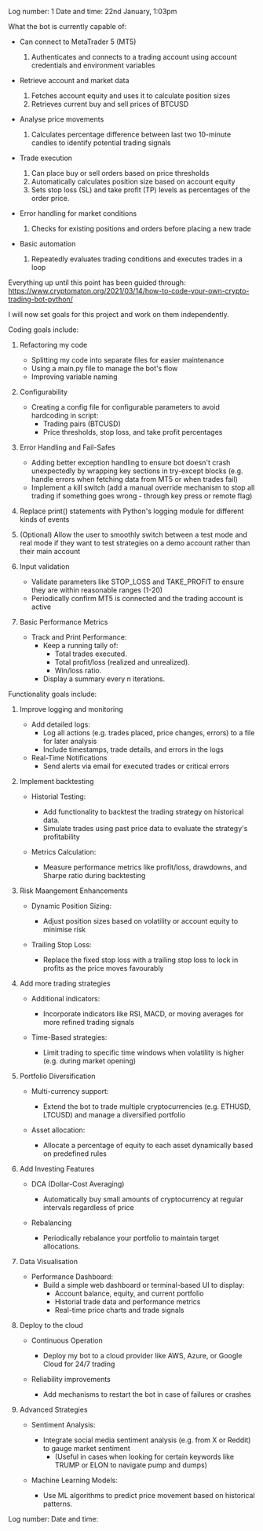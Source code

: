Log number: 1
Date and time: 22nd January, 1:03pm

What the bot is currently capable of:
- Can connect to MetaTrader 5 (MT5)
    1. Authenticates and connects to a trading account using account credentials and environment variables

- Retrieve account and market data
    1. Fetches account equity and uses it to calculate position sizes
    2. Retrieves current buy and sell prices of BTCUSD

- Analyse price movements
    1. Calculates percentage difference between last two 10-minute candles to identify potential trading signals

- Trade execution
    1. Can place buy or sell orders based on price thresholds
    2. Automatically calculates position size based on account equity
    3. Sets stop loss (SL) and take profit (TP) levels as percentages of the order price.

- Error handling for market conditions
    1. Checks for existing positions and orders before placing a new trade

- Basic automation
    1. Repeatedly evaluates trading conditions and executes trades in a loop

Everything up until this point has been guided through: https://www.cryptomaton.org/2021/03/14/how-to-code-your-own-crypto-trading-bot-python/

I will now set goals for this project and work on them independently.

Coding goals include:
1. Refactoring my code
    - Splitting my code into separate files for easier maintenance
    - Using a main.py file to manage the bot's flow
    - Improving variable naming

2. Configurability
    - Creating a config file for configurable parameters to avoid hardcoding in script:
        - Trading pairs (BTCUSD)
        - Price thresholds, stop loss, and take profit percentages

3. Error Handling and Fail-Safes
    - Adding better exception handling to ensure bot doesn't crash unexpectedly by wrapping key sections in try-except blocks (e.g. handle errors when fetching data from MT5 or when trades fail)
    - Implement a kill switch (add a manual override mechanism to stop all trading if something goes wrong - through key press or remote flag)

4. Replace print() statements with Python's logging module for different kinds of events

5. (Optional) Allow the user to smoothly switch between a test mode and real mode if they want to test strategies on a demo account rather than their main account

6. Input validation
    - Validate parameters like STOP_LOSS and TAKE_PROFIT to ensure they are within reasonable ranges (1-20)
    - Periodically confirm MT5 is connected and the trading account is active

7. Basic Performance Metrics
    - Track and Print Performance:
        - Keep a running tally of:
            - Total trades executed.
            - Total profit/loss (realized and unrealized).
            - Win/loss ratio.
        - Display a summary every n iterations.

Functionality goals include: 
1. Improve logging and monitoring
    - Add detailed logs:
        - Log all actions (e.g. trades placed, price changes, errors) to a file for later analysis
        - Include timestamps, trade details, and errors in the logs
    - Real-Time Notifications
        - Send alerts via email for executed trades or critical errors

2. Implement backtesting
    - Historial Testing:
        - Add functionality to backtest the trading strategy on historical data.
        - Simulate trades using past price data to evaluate the strategy's profitability

    - Metrics Calculation:
        - Measure performance metrics like profit/loss, drawdowns, and Sharpe ratio during backtesting

3. Risk Maangement Enhancements
    - Dynamic Position Sizing: 
        - Adjust position sizes based on volatility or account equity to minimise risk
    
    - Trailing Stop Loss:
        - Replace the fixed stop loss with a trailing stop loss to lock in profits as the price moves favourably

4. Add more trading strategies
    - Additional indicators:
        - Incorporate indicators like RSI, MACD, or moving averages for more refined trading signals
    
    - Time-Based strategies:
        - Limit trading to specific time windows when volatility is higher (e.g. during market opening)

5. Portfolio Diversification
    - Multi-currency support:
        - Extend the bot to trade multiple cryptocurrencies (e.g. ETHUSD, LTCUSD) and manage a diversified portfolio
    
    - Asset allocation:
        - Allocate a percentage of equity to each asset dynamically based on predefined rules

6. Add Investing Features
    - DCA (Dollar-Cost Averaging)
        - Automatically buy small amounts of cryptocurrency at regular intervals regardless of price

    - Rebalancing 
        - Periodically rebalance your portfolio to maintain target allocations.

7. Data Visualisation
    - Performance Dashboard:
        - Build a simple web dashboard or terminal-based UI to display:
            - Account balance, equity, and current portfolio
            - Historial trade data and performance metrics
            - Real-time price charts and trade signals

8. Deploy to the cloud
    - Continuous Operation
        - Deploy my bot to a cloud provider like AWS, Azure, or Google Cloud for 24/7 trading
    
    - Reliability improvements
        - Add mechanisms to restart the bot in case of failures or crashes
    
9. Advanced Strategies
    - Sentiment Analysis:
        - Integrate social media sentiment analysis (e.g. from X or Reddit) to gauge market sentiment
            - (Useful in cases when looking for certain keywords like TRUMP or ELON to navigate pump and dumps)

    - Machine Learning Models:
        - Use ML algorithms to predict price movement based on historical patterns.


Log number:
Date and time: 